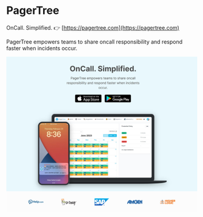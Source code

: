 # PagerTree

OnCall. Simplified. 👉 [https://pagertree.com](https://pagertree.com)

PagerTree empowers teams to share oncall responsibility and respond faster when incidents occur.

![PagerTree Homepage](https://raw.githubusercontent.com/PagerTree/.github/main/images/pagertree-homepage.jpg)

